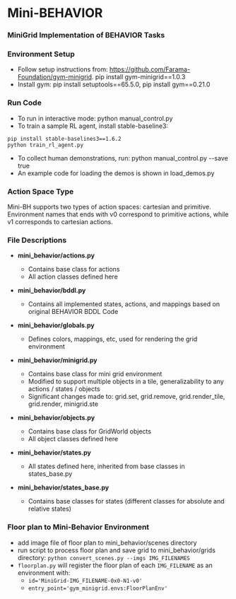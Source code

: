# Mini-BEHAVIOR
###  MiniGrid Implementation of BEHAVIOR Tasks

### Environment Setup
* Follow setup instructions from: https://github.com/Farama-Foundation/gym-minigrid.
   pip install gym-minigrid==1.0.3
* Install gym: pip install setuptools==65.5.0, pip install gym==0.21.0

### Run Code 
* To run in interactive mode: python manual_control.py
* To train a sample RL agent, install stable-baseline3:
```commandline
pip install stable-baselines3==1.6.2
python train_rl_agent.py
```
* To collect human demonstrations, run:
python manual_control.py --save true
* An example code for loading the demos is shown in load_demos.py

### Action Space Type
Mini-BH supports two types of action spaces: cartesian and primitive. Environment names that ends with v0 correspond to 
primitive actions, while v1 corresponds to cartesian actions.

### File Descriptions 
* **mini_behavior/actions.py**
    * Contains base class for actions 
    * All action classes defined here

* **mini_behavior/bddl.py**
    * Contains all implemented states, actions, and mappings based on original BEHAVIOR BDDL Code

* **mini_behavior/globals.py**
    *  Defines colors, mappings, etc, used for rendering the grid environment

* **mini_behavior/minigrid.py**
    * Contains base class for mini grid environment
    * Modified to support multiple objects in a tile, generalizability to any actions / states / objects
    * Significant changes made to: grid.set, grid.remove, grid.render_tile, grid.render, minigrid.ste

* **mini_behavior/objects.py**
    * Contains base class for GridWorld objects
    * All object classes defined here

* **mini_behavior/states.py**
    * All states defined here, inherited from base classes in states_base.py

* **mini_behavior/states_base.py**
    * Contains base classes for states (different classes for absolute and relative states)

### Floor plan to Mini-Behavior Environment
* add image file of floor plan to mini_behavior/scenes directory
* run script to process floor plan and save grid to mini_behavior/grids directory: `python convert_scenes.py --imgs IMG_FILENAMES`
* `floorplan.py` will register the floor plan of each `IMG_FILENAME` as an environment with:
    * `id='MiniGrid-IMG_FILENAME-0x0-N1-v0'`
    * `entry_point='gym_minigrid.envs:FloorPlanEnv'`
